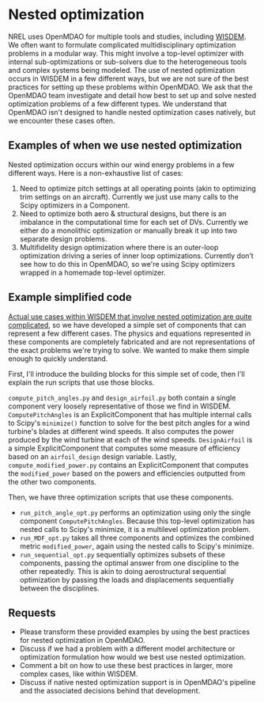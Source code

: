 # Nested optimization

NREL uses OpenMDAO for multiple tools and studies, including [WISDEM](https://github.com/WISDEM/WISDEM/).
We often want to formulate complicated multidisciplinary optimization problems in a modular way.
This might involve a top-level optimizer with internal sub-optimizations or sub-solvers due to the heterogeneous tools and complex systems being modeled.
The use of nested optimization occurs in WISDEM in a few different ways, but we are not sure of the best practices for setting up these problems within OpenMDAO.
We ask that the OpenMDAO team investigate and detail how best to set up and solve nested optimization problems of a few different types.
We understand that OpenMDAO isn't designed to handle nested optimization cases natively, but we encounter these cases often.

## Examples of when we use nested optimization

Nested optimization occurs within our wind energy problems in a few different ways.
Here is a non-exhaustive list of cases:

1.	Need to optimize pitch settings at all operating points (akin to optimizing trim settings on an aircraft). Currently we just use many calls to the Scipy optimizers in a Component.
2.	Need to optimize both aero & structural designs, but there is an imbalance in the computational time for each set of DVs. Currently we either do a monolithic optimization or manually break it up into two separate design problems.
3.	Multifidelity design optimization where there is an outer-loop optimization driving a series of inner loop optimizations. Currently don’t see how to do this in OpenMDAO, so we're using Scipy optimizers wrapped in a homemade top-level optimizer.

## Example simplified code

[Actual use cases within WISDEM that involve nested optimization are quite complicated](https://github.com/WISDEM/WISDEM/blob/develop/wisdem/servose/servose.py#L184), so we have developed a simple set of components that can represent a few different cases.
The physics and equations represented in these components are completely fabricated and are not representations of the exact problems we're trying to solve.
We wanted to make them simple enough to quickly understand.

First, I'll introduce the building blocks for this simple set of code, then I'll explain the run scripts that use those blocks.

`compute_pitch_angles.py` and `design_airfoil.py` both contain a single component very loosely representative of those we find in WISDEM.
`ComputePitchAngles` is an ExplicitComponent that has multiple internal calls to Scipy's `minimize()` function to solve for the best pitch angles for a wind turbine's blades at different wind speeds.
It also computes the power produced by the wind turbine at each of the wind speeds.
`DesignAirfoil` is a simple ExplicitComponent that computes some measure of efficiency based on an `airfoil_design` design variable.
Lastly, `compute_modified_power.py` contains an ExplicitComponent that computes the `modified_power` based on the powers and efficiencies outputted from the other two components.

Then, we have three optimization scripts that use these components.

* `run_pitch_angle_opt.py` performs an optimization using only the single component `ComputePitchAngles`. Because this top-level optimization has nested calls to Scipy's minimize, it is a multilevel optimization problem.
* `run_MDF_opt.py` takes all three components and optimizes the combined metric `modified_power`, again using the nested calls to Scipy's minimize.
* `run_sequential_opt.py` sequentially optimizes subsets of these components, passing the optimal answer from one discipline to the other repeatedly. This is akin to doing aerostructural sequential optimization by passing the loads and displacements sequentially between the disciplines.

## Requests

* Please transform these provided examples by using the best practices for nested optimization in OpenMDAO.
* Discuss if we had a problem with a different model architecture or optimization formulation how would we best use nested optimization.
* Comment a bit on how to use these best practices in larger, more complex cases, like within WISDEM.
* Discuss if native nested optimization support is in OpenMDAO's pipeline and the associated decisions behind that development.

